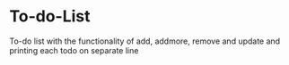 # To-do-List
To-do list with the functionality of add, addmore, remove and update and printing each todo on separate line
